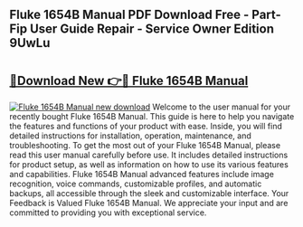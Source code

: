## Fluke 1654B Manual PDF Download Free - Part-Fip User Guide Repair - Service Owner Edition 9UwLu

# <h2><a href="http://bc98649.oget.top/?id=Fluke+1654B+Manual">🔗Download New 👉🔴 Fluke 1654B Manual</a></h2>

[![Fluke 1654B Manual new download](https://i.imgur.com/5g1atiW.png)](http://bc98649.oget.top/?id=Fluke+1654B+Manual)
Welcome to the user manual for your recently bought Fluke 1654B Manual. This guide is here to help you navigate the features and functions of your product with ease. Inside, you will find detailed instructions for installation, operation, maintenance, and troubleshooting. To get the most out of your Fluke 1654B Manual, please read this user manual carefully before use. It includes detailed instructions for product setup, as well as information on how to use its various features and capabilities. Fluke 1654B Manual advanced features include image recognition, voice commands, customizable profiles, and automatic backups, all accessible through the sleek and customizable interface. Your Feedback is Valued Fluke 1654B Manual. We appreciate your input and are committed to providing you with exceptional service.
